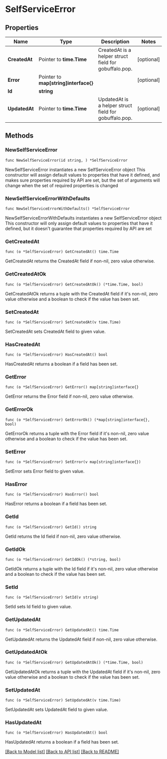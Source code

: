 # SelfServiceError

## Properties

Name | Type | Description | Notes
------------ | ------------- | ------------- | -------------
**CreatedAt** | Pointer to **time.Time** | CreatedAt is a helper struct field for gobuffalo.pop. | [optional] 
**Error** | Pointer to **map[string]interface{}** |  | [optional] 
**Id** | **string** |  | 
**UpdatedAt** | Pointer to **time.Time** | UpdatedAt is a helper struct field for gobuffalo.pop. | [optional] 

## Methods

### NewSelfServiceError

`func NewSelfServiceError(id string, ) *SelfServiceError`

NewSelfServiceError instantiates a new SelfServiceError object
This constructor will assign default values to properties that have it defined,
and makes sure properties required by API are set, but the set of arguments
will change when the set of required properties is changed

### NewSelfServiceErrorWithDefaults

`func NewSelfServiceErrorWithDefaults() *SelfServiceError`

NewSelfServiceErrorWithDefaults instantiates a new SelfServiceError object
This constructor will only assign default values to properties that have it defined,
but it doesn't guarantee that properties required by API are set

### GetCreatedAt

`func (o *SelfServiceError) GetCreatedAt() time.Time`

GetCreatedAt returns the CreatedAt field if non-nil, zero value otherwise.

### GetCreatedAtOk

`func (o *SelfServiceError) GetCreatedAtOk() (*time.Time, bool)`

GetCreatedAtOk returns a tuple with the CreatedAt field if it's non-nil, zero value otherwise
and a boolean to check if the value has been set.

### SetCreatedAt

`func (o *SelfServiceError) SetCreatedAt(v time.Time)`

SetCreatedAt sets CreatedAt field to given value.

### HasCreatedAt

`func (o *SelfServiceError) HasCreatedAt() bool`

HasCreatedAt returns a boolean if a field has been set.

### GetError

`func (o *SelfServiceError) GetError() map[string]interface{}`

GetError returns the Error field if non-nil, zero value otherwise.

### GetErrorOk

`func (o *SelfServiceError) GetErrorOk() (*map[string]interface{}, bool)`

GetErrorOk returns a tuple with the Error field if it's non-nil, zero value otherwise
and a boolean to check if the value has been set.

### SetError

`func (o *SelfServiceError) SetError(v map[string]interface{})`

SetError sets Error field to given value.

### HasError

`func (o *SelfServiceError) HasError() bool`

HasError returns a boolean if a field has been set.

### GetId

`func (o *SelfServiceError) GetId() string`

GetId returns the Id field if non-nil, zero value otherwise.

### GetIdOk

`func (o *SelfServiceError) GetIdOk() (*string, bool)`

GetIdOk returns a tuple with the Id field if it's non-nil, zero value otherwise
and a boolean to check if the value has been set.

### SetId

`func (o *SelfServiceError) SetId(v string)`

SetId sets Id field to given value.


### GetUpdatedAt

`func (o *SelfServiceError) GetUpdatedAt() time.Time`

GetUpdatedAt returns the UpdatedAt field if non-nil, zero value otherwise.

### GetUpdatedAtOk

`func (o *SelfServiceError) GetUpdatedAtOk() (*time.Time, bool)`

GetUpdatedAtOk returns a tuple with the UpdatedAt field if it's non-nil, zero value otherwise
and a boolean to check if the value has been set.

### SetUpdatedAt

`func (o *SelfServiceError) SetUpdatedAt(v time.Time)`

SetUpdatedAt sets UpdatedAt field to given value.

### HasUpdatedAt

`func (o *SelfServiceError) HasUpdatedAt() bool`

HasUpdatedAt returns a boolean if a field has been set.


[[Back to Model list]](../README.md#documentation-for-models) [[Back to API list]](../README.md#documentation-for-api-endpoints) [[Back to README]](../README.md)


